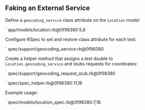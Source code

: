 ## Faking an External Service

Define a `geocoding_service` class attribute on the `Location` model:

` app/models/location.rb@0f98380:5,6

Configure RSpec to set and restore class attribute for each test:

` spec/support/geocoding_service.rb@0f98380

Create a helper method that assigns a test double to `Location.geocoding_service`
and stubs requests for coordinates:

` spec/support/geocoding_request_stub.rb@0f98380

` spec/spec_helper.rb@0f98380:11,16

Example usage:

` spec/models/location_spec.rb@0f98380:7,18
